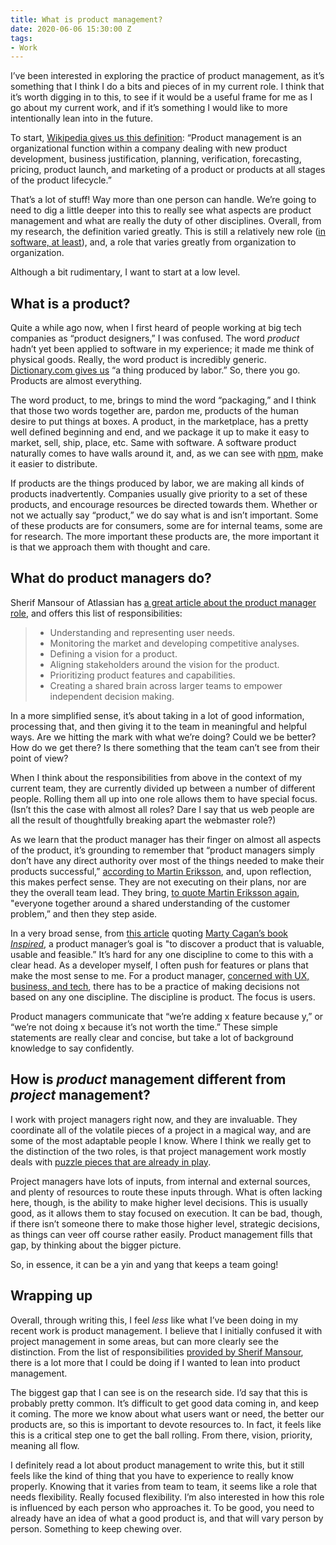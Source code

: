 ```yaml
---
title: What is product management?
date: 2020-06-06 15:30:00 Z
tags:
- Work
---
```


I’ve been interested in exploring the practice of product management, as it’s something that I think I do a bits and pieces of in my current role. I think that it’s worth digging in to this, to see if it would be a useful frame for me as I go about my current work, and if it’s something I would like to more intentionally lean into in the future.

To start, [Wikipedia gives us this definition](https://en.wikipedia.org/wiki/Product_management): “Product management is an organizational function within a company dealing with new product development, business justification, planning, verification, forecasting, pricing, product launch, and marketing of a product or products at all stages of the product lifecycle.”

That’s a lot of stuff! Way more than one person can handle. We’re going to need to dig a little deeper into this to really see what aspects are product management and what are really the duty of other disciplines. Overall, from my research, the definition varied greatly. This is still a relatively new role ([in software, at least](https://www.atlassian.com/agile/product-management/product-manager)), and, a role that varies greatly from organization to organization.

Although a bit rudimentary, I want to start at a low level.

## What is a product?

Quite a while ago now, when I first heard of people working at big tech companies as “product designers,” I was confused. The word *product* hadn’t yet been applied to software in my experience; it made me think of physical goods. Really, the word product is incredibly generic. [Dictionary.com gives us](https://www.dictionary.com/browse/product) “a thing produced by labor.” So, there you go. Products are almost everything.

The word product, to me, brings to mind the word “packaging,” and I think that those two words together are, pardon me, products of the human desire to put things at boxes. A product, in the marketplace, has a pretty well defined beginning and end, and we package it up to make it easy to market, sell, ship, place, etc. Same with software. A software product naturally comes to have walls around it, and, as we can see with [npm](https://www.npmjs.com), make it easier to distribute.

If products are the things produced by labor, we are making all kinds of products inadvertently. Companies usually give priority to a set of these products, and encourage resources be directed towards them. Whether or not we actually say “product,” we do say what is and isn’t important. Some of these products are for consumers, some are for internal teams, some are for research. The more important these products are, the more important it is that we approach them with thought and care.

## What do product managers do?

Sherif Mansour of Atlassian has [a great article about the product manager role](https://www.atlassian.com/agile/product-management/product-manager), and offers this list of responsibilities:

> - Understanding and representing user needs.
> - Monitoring the market and developing competitive analyses.
> - Defining a vision for a product.
> - Aligning stakeholders around the vision for the product.
> - Prioritizing product features and capabilities.
> - Creating a shared brain across larger teams to empower independent decision making.

In a more simplified sense, it’s about taking in a lot of good information, processing that, and then giving it to the team in meaningful and helpful ways. Are we hitting the mark with what we’re doing? Could we be better? How do we get there? Is there something that the team can’t see from their point of view?

When I think about the responsibilities from above in the context of my current team, they are currently divided up between a number of different people. Rolling them all up into one role allows them to have special focus. (Isn’t this the case with almost all roles? Dare I say that us web people are all the result of thoughtfully breaking apart the webmaster role?)

As we learn that the product manager has their finger on almost all aspects of the product, it’s grounding to remember that “product managers simply don’t have any direct authority over most of the things needed to make their products successful,” [according to Martin Eriksson](https://www.mindtheproduct.com/product-managers-not-ceo-anything/), and, upon reflection, this makes perfect sense. They are not executing on their plans, nor are they the overall team lead. They bring, [to quote Martin Eriksson again](https://www.mindtheproduct.com/product-managers-not-ceo-anything/), "everyone together around a shared understanding of the customer problem,” and then they step aside.

In a very broad sense, from [this article](https://medium.com/@bfgmartin/what-is-a-product-manager-ce0efdcf114c) quoting [Marty Cagan’s book](https://svpg.com/inspired-how-to-create-products-customers-love/) [*Inspired*](https://svpg.com/inspired-how-to-create-products-customers-love/), a product manager’s goal is "to discover a product that is valuable, usable and feasible.” It’s hard for any one discipline to come to this with a clear head. As a developer myself, I often push for features or plans that make the most sense to me. For a product manager, [concerned with UX, business, and tech](https://medium.com/@bfgmartin/what-is-a-product-manager-ce0efdcf114c), there has to be a practice of making decisions not based on any one discipline. The discipline is product. The focus is users.

Product managers communicate that “we’re adding x feature because y,” or “we’re not doing x because it’s not worth the time.” These simple statements are really clear and concise, but take a lot of background knowledge to say confidently.

## How is *product* management different from *project* management?

I work with project managers right now, and they are invaluable. They coordinate all of the volatile pieces of a project in a magical way, and are some of the most adaptable people I know. Where I think we really get to the distinction of the two roles, is that project management work mostly deals with [puzzle pieces that are already in play](https://www.productplan.com/product-management-versus-project-management/).

Project managers have lots of inputs, from internal and external sources, and plenty of resources to route these inputs through. What is often lacking here, though, is the ability to make higher level decisions. This is usually good, as it allows them to stay focused on execution. It can be bad, though, if there isn’t someone there to make those higher level, strategic decisions, as things can veer off course rather easily. Product management fills that gap, by thinking about the bigger picture.

So, in essence, it can be a yin and yang that keeps a team going!

## Wrapping up

Overall, through writing this, I feel *less* like what I’ve been doing in my recent work is product management. I believe that I initially confused it with project management in some areas, but can more clearly see the distinction. From the list of responsibilities [provided by Sherif Mansour](https://www.atlassian.com/agile/product-management/product-manager), there is a lot more that I could be doing if I wanted to lean into product management.

The biggest gap that I can see is on the research side. I’d say that this is probably pretty common. It’s difficult to get good data coming in, and keep it coming. The more we know about what users want or need, the better our products are, so this is important to devote resources to. In fact, it feels like this is a critical step one to get the ball rolling. From there, vision, priority, meaning all flow.

I definitely read a lot about product management to write this, but it still feels like the kind of thing that you have to experience to really know properly. Knowing that it varies from team to team, it seems like a role that needs flexibility. Really focused flexibility. I’m also interested in how this role is influenced by each person who approaches it. To be good, you need to already have an idea of what a good product is, and that will vary person by person. Something to keep chewing over.